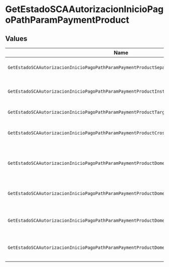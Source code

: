 # GetEstadoSCAAutorizacionInicioPagoPathParamPaymentProduct


## Values

| Name                                                                                       | Value                                                                                      |
| ------------------------------------------------------------------------------------------ | ------------------------------------------------------------------------------------------ |
| `GetEstadoSCAAutorizacionInicioPagoPathParamPaymentProductSepaCreditTransfers`             | sepa-credit-transfers                                                                      |
| `GetEstadoSCAAutorizacionInicioPagoPathParamPaymentProductInstantSepaCreditTransfers`      | instant-sepa-credit-transfers                                                              |
| `GetEstadoSCAAutorizacionInicioPagoPathParamPaymentProductTarget2Payments`                 | target-2-payments                                                                          |
| `GetEstadoSCAAutorizacionInicioPagoPathParamPaymentProductCrossBorderCreditTransfers`      | cross-border-credit-transfers                                                              |
| `GetEstadoSCAAutorizacionInicioPagoPathParamPaymentProductDomesticCrossCurrencyPaymentsUk` | domestic-cross-currency-payments-uk                                                        |
| `GetEstadoSCAAutorizacionInicioPagoPathParamPaymentProductDomesticChapsPaymentsUk`         | domestic-chaps-payments-uk                                                                 |
| `GetEstadoSCAAutorizacionInicioPagoPathParamPaymentProductDomesticFasterPaymentsUk`        | domestic-faster-payments-uk                                                                |
| `GetEstadoSCAAutorizacionInicioPagoPathParamPaymentProductDomesticBacsPaymentsUk`          | domestic-bacs-payments-uk                                                                  |